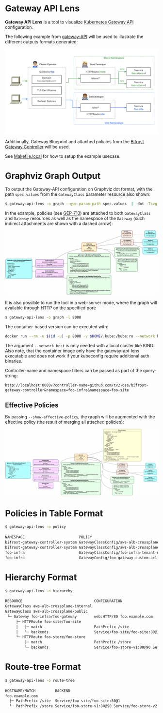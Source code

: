 # Gateway API Lens

**Gateway API Lens** is a tool to visualize [Kubernetes Gateway
API](https://gateway-api.sigs.k8s.i) configuration.

The following example from
[gateway-API](https://gateway-api.sigs.k8s.io) will be used to
illustrate the different outputs formats generated:

![Gateway-API example](doc/images/gateway-roles.png)

Additionally, Gateway Blueprint and attached policies from the
[Bifrost Gateway
Controller](https://github.com/tv2-oss/bifrost-gateway-controller)
will be used.

See [Makefile.local](Makefile.local) for how to setup the example
usecase.

# Graphviz Graph Output

To output the Gateway-API configuration on Graphviz dot format, with
the path `spec.values` from the `GatewayClass` parameter resource also
shown:

```bash
$ gateway-api-lens -o graph --gwc-param-path spec.values  |  dot -Tsvg > output.svg
```

In the example, policies (see
[GEP-713](https://gateway-api.sigs.k8s.io/geps/gep-713)) are attached
to both `GatewayClass` and `Gateway` resources as well as the
namespace of the `Gateway` (such indirect attachments are shown with a
dashed arrow):

![Example Graphviz output](doc/images/graphviz-output.png)

It is also possible to run the tool in a web-server mode, where the
graph will available through HTTP on the specified port:

```bash
$ gateway-api-lens -o graph -l 8080
```

The container-based version can be executed with:

```bash
docker run --rm -u $(id -u) -p 8080 -v $HOME/.kube:/kube:ro --network host ghcr.io/michaelvl/gateway-api-lens:latest -l 8080 --kubeconfig /kube/config
```

The argument `--network host` is only needed with a local cluster like
KIND. Also note, that the container image only have the
gateway-api-lens executable and does not work if your kubeconfig
require additional auth binaries.

Controller-name and namespace filters can be passed as part of the
query-string:

```
http://localhost:8080/?controller-name=github.com/tv2-oss/bifrost-gateway-controller&namespace=foo-infra&namespace=foo-site
```

## Effective Policies

By passing `--show-effective-policy`, the graph will be augmented with
the effective policy (the result of merging all attached policies):

![Effective policies](doc/images/effective-policies.png)

# Policies in Table Format

```bash
$ gateway-api-lens -o policy

NAMESPACE                         POLICY                                                 TARGET                                   DEFAULT OVERRIDE
bifrost-gateway-controller-system GatewayClassConfig/aws-alb-crossplane-internal-dev-env GatewayClass/aws-alb-crossplane-internal No      Yes
bifrost-gateway-controller-system GatewayClassConfig/aws-alb-crossplane-public-dev-env   GatewayClass/aws-alb-crossplane-public   No      Yes
foo-infra                         GatewayClassConfig/foo-infra-tenant-defaults           Namespace/foo-infra                      No      Yes
foo-infra                         GatewayConfig/foo-gateway-custom-acl                   Gateway/foo-infra/foo-gateway            No      Yes
```

# Hierarchy Format

```bash
$ gateway-api-lens -o hierarchy

RESOURCE                                 CONFIGURATION
GatewayClass aws-alb-crossplane-internal
GatewayClass aws-alb-crossplane-public
 └─ Gateway foo-infra/foo-gateway        web:HTTP/80 foo.example.com
     ├─ HTTPRoute foo-site/foo-site
     │   ├─ match                        PathPrefix /site
     │   └─ backends                     Service/foo-site/foo-site:80@1
     └─ HTTPRoute foo-store/foo-store
         ├─ match                        PathPrefix /store
         └─ backends                     Service/foo-store-v1:80@90 Service/foo-store-v2:80@10
```

# Route-tree Format

```bash
$ gateway-api-lens -o route-tree

HOSTNAME/MATCH         BACKEND
foo.example.com
  ├─ PathPrefix /site  Service/foo-site/foo-site:80@1
  └─ PathPrefix /store Service/foo-store-v1:80@90 Service/foo-store-v2:80@10
```
